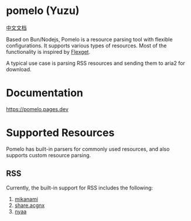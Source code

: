 # pomelo (Yuzu)
[中文文档](https://github.com/Azzellz/pomelo/blob/main/README.zh.md)

Based on Bun/Nodejs, Pomelo is a resource parsing tool with flexible configurations. It supports various types of resources. Most of the functionality is inspired by [Flexget](https://github.com/Flexget/Flexget).

A typical use case is parsing RSS resources and sending them to aria2 for download.

# Documentation

https://pomelo.pages.dev

# Supported Resources

Pomelo has built-in parsers for commonly used resources, and also supports custom resource parsing.

## RSS
Currently, the built-in support for RSS includes the following:
1. [mikanami](https://mikanani.me/)
2. [share.acgnx](https://share.acgnx.se/)
3. [nyaa](https://nyaa.si/)
